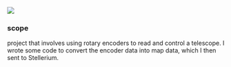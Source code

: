 

![](https://github.com/SteveJustin1963/tec-SCOPE/blob/master/pics/scope-steps1.png)


### scope

 project that involves using rotary encoders to read and control a telescope. I wrote some code to convert the encoder data into map data, which I then sent to Stellerium.   
